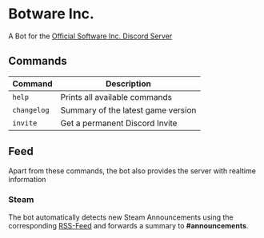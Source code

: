# Botware Inc.
A Bot for the [Official Software Inc. Discord Server](https://discord.gg/TQyqXye)

## Commands
| Command | Description |
|---------|-------------|
| `help` | Prints all available commands |
| `changelog` | Summary of the latest game version |
| `invite` | Get a permanent Discord Invite |

## Feed
Apart from these commands, the bot also provides the server with realtime information

### Steam
The bot automatically detects new Steam Announcements using the corresponding 
[RSS-Feed](https://steamcommunity.com/games/362620/rss/Software_Inc/) and forwards a summary to **#announcements**. 
